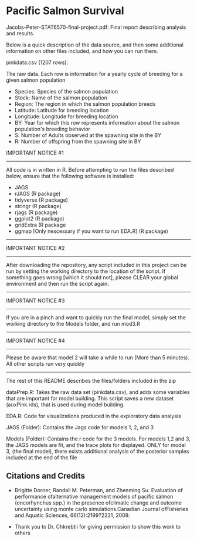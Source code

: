 # Pacific Salmon Survival

Jacobs-Peter-STAT6570-final-project.pdf: Final report describing analysis and results.

Below is a quick description of the data source, and then some additional information on other files included, and how you can run them.

pinkdata.csv (1207 rows): 

  The raw data. Each row is information for a yearly cycle of breeding for a given salmon population
  - Species: Species of the salmon population
  - Stock: Name of the salmon population
  - Region: The region in which the salmon population breeds
  - Latitude: Latitude for breeding location
  - Longitude: Longitude for breeding location
  - BY: Year for which this row represents information about the salmon population's breeding behavior
  - S: Number of Adults observed at the spawning site in the BY
  - R: Number of offspring from the spawning site in BY
    

IMPORTANT NOTICE #1
*******************
All code is in written in R. Before attempting to run the files described below, ensure that the following software is installed:
- JAGS
- rJAGS (R package)
- tidyverse (R package)
- stringr (R package)
- rjags (R package)
- ggplot2 (R package)
- gridExtra (R package
- ggmap [Only nescessary if you want to run EDA.R] (R package)

*******************

IMPORTANT NOTICE #2
*******************
After downloading the repository, any script included in this project can be run by setting the working directory to the location of the script. If something goes wrong [which it should not], please CLEAR your global environment and then run the script again.
*******************

IMPORTANT NOTICE #3
*******************
If you are in a pinch and want to quickly run the final model, simply set the working directory to the Models folder, and run mod3.R
*******************

IMPORTANT NOTICE #4
*******************
Please be aware that model 2 will take a while to run (More than 5 minutes). All other scripts run very quickly
*******************

The rest of this README describes the files/folders included in the zip

dataPrep.R: Takes the raw data set (pinkdata.csv), and adds some variables that are important for model building. This script saves a new dataset (auxPink.rds), that is used during model building.

EDA.R: Code for visualizations produced in the exploratory data analysis

JAGS (Folder): Contains the Jags code for models 1, 2, and 3

Models (Folder): Contains the r code for the 3 models. For models 1,2 and 3, the JAGS models are fit, and the trace plots for displayed. ONLY for model 3, (the final model), there exists additional analysis of the posterior samples included at the end of the file

## Citations and Credits

* Brigitte Dorner, Randall M. Peterman, and Zhenming Su.  Evaluation of performance ofalternative management models of pacific salmon (oncorhynchus spp.) in the presence ofclimatic change and outcome uncertainty using monte carlo simulations.Canadian Journal ofFisheries and Aquatic Sciences, 66(12):2199?2221, 2009.

* Thank you to Dr. Chkrebtii for giving permission to show this work to others 
    

    

    








